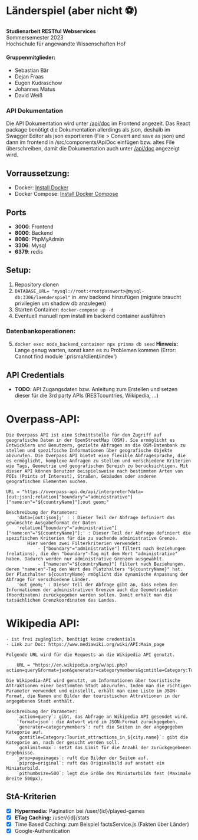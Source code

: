 # Länderspiel (aber nicht ⚽)

**Studienarbeit RESTful Webservices<br>**
Sommersemester 2023<br>
Hochschule für angewandte Wissenschaften Hof<br>

#### Gruppenmitglieder:
- Sebastian Bär
- Dejan Fraas
- Eugen Kudraschow
- Johannes Matus
- David Weiß

### API Dokumentation

 Die API Dokumentation wird unter [/api/doc](http://localhost:3000/api/doc) im Frontend angezeit. Das React package benötigt die Dokumentation allerdings als json, deshalb im Swagger Editor als json exportieren (File > Convert and save as json) und dann im frontend in /src/components/ApiDoc einfügen bzw. altes File überschreiben, damit die Dokumentation auch unter [/api/doc](http://localhost:3000/api/doc) angezeigt wird.

## Vorraussetzung:

- Docker: [Install Docker](https://docs.docker.com/get-docker/)
- Docker Compose: [Install Docker Compose](https://docs.docker.com/compose/install/)

## Ports

- **3000**: Frontend
- **8000**: Backend
- **8080**: PhpMyAdmin
- **3306**: Mysql
- **6379**: redis

## Setup:<br>
1. Repository clonen
2. ```DATABASE_URL= "mysql://root:<rootpasswort>@mysql-db:3306/laenderspiel"``` in .env backend hinzufügen (migrate braucht privilegien um shadow db anzulegen)
3. Starten Container: ```docker-compose up -d```
4. Eventuell manuell npm install im backend container ausführen
### Datenbankoperationen:
5. ```docker exec node_backend_container npx prisma db seed``` **Hinweis:** Lange genug warten, sonst kann es zu Problemen kommen (Error: Cannot find module '.prisma/client/index')

## API Credentials
- **TODO**: API Zugangsdaten bzw. Anleitung zum Erstellen und setzen dieser für die 3rd party APIs (RESTcountries, Wikipedia, ...)

# Overpass-API:
    Die Overpass API ist eine Schnittstelle für den Zugriff auf geografische Daten in der OpenStreetMap (OSM). Sie ermöglicht es Entwicklern und Benutzern, gezielte Abfragen an die OSM-Datenbank zu stellen und spezifische Informationen über geografische Objekte abzurufen. Die Overpass API bietet eine flexible Abfragesprache, die es ermöglicht, komplexe Anfragen zu stellen und verschiedene Kriterien wie Tags, Geometrie und geografischen Bereich zu berücksichtigen. Mit dieser API können Benutzer beispielsweise nach bestimmten Arten von POIs (Points of Interest), Straßen, Gebäuden oder anderen geografischen Elementen suchen.

    URL = "https://overpass-api.de/api/interpreter?data=[out:json];relation["boundary"="administrative"]["name:en"="${countryName}"];out geom;"
    
    Beschreibung der Parameter:
        'data=[out:json];' : : Dieser Teil der Abfrage definiert das gewünschte Ausgabeformat der Daten
        'relation["boundary"="administrative"]["name:en"="${countryName}"];' : Dieser Teil der Abfrage definiert die spezifischen Kriterien für die zu suchende administrative Grenze. 
            Hier werden zwei Filterkriterien verwendet:
                - ["boundary"="administrative"] filtert nach Beziehungen (relations), die den "boundary"-Tag mit dem Wert "administrative" haben. Dadurch werden nur administrative Grenzen ausgewählt.
                - ["name:en"="${countryName}"] filtert nach Beziehungen, deren "name:en"-Tag den Wert des Platzhalters "${countryName}" hat. Der Platzhalter ${countryName} rmöglicht die dynamische Anpassung der Abfrage für verschiedene Länder.
        'out geom;' : Dieser Teil der Abfrage gibt an, dass neben den Informationen der administrativen Grenzen auch die Geometriedaten (Koordinaten) zurückgegeben werden sollen. Damit erhält man die tatsächlichen Grenzkoordinaten des Landes.

# Wikipedia API: 

    - ist frei zugänglich, benötigt keine credentials
    - Link zur Doc: https://www.mediawiki.org/wiki/API:Main_page

    Folgende URL wird für die Requests an die Wikipedia API genutzt.

        URL = "https://en.wikipedia.org/w/api.php?action=query&format=json&generator=categorymembers&gcmtitle=Category:Tourist_attractions_in_${city.name}&gcmlimit=max&prop=pageimages&piprop=original&pithumbsize=500"

    Die Wikipedia-API wird genutzt, um Informationen über touristische Attraktionen einer bestimmten Stadt abzurufen. Indem man die richtigen Parameter verwendet und einstellt, erhält man eine Liste im JSON-Format, die Namen und Bilder der touristischen Attraktionen in der angegebenen Stadt enthält.

    Beschreibung der Parameter: 
        `action=query`: gibt, das Abfrage an Wikipedia API gesendet wird.
        `format=json`: die Antwort wird im JSON-Format zurückgegeben.
        `generator=categorymembers`: ruft die Seiten in der angegegeben Kategorie auf.
        `gcmtitle=Category:Tourist_attractions_in_${city.name}`: gibt die Kategorie an, nach der gesucht werden soll.
        `gcmlimit=max`: setzt das Limit für die Anzahl der zurückgegebenen Ergebnisse.
        `prop=pageimages`: ruft die Bilder der Seiten auf.
        `piprop=original`: ruft das Originalbild auf anstatt ein Miniaturbild.
        `pithumbsize=500`: legt die Größe des Miniaturbilds fest (Maximale Breite 500px).

## StA-Kriterien
- [x] **Hypermedia:** Pagination bei /user/{id}/played-games
- [x] **ETag Caching:** /user/{id}/stats
- [x] Time Based Caching: zum Beispiel factsService.js (Fakten über Länder)
- [x] Google-Authentication
